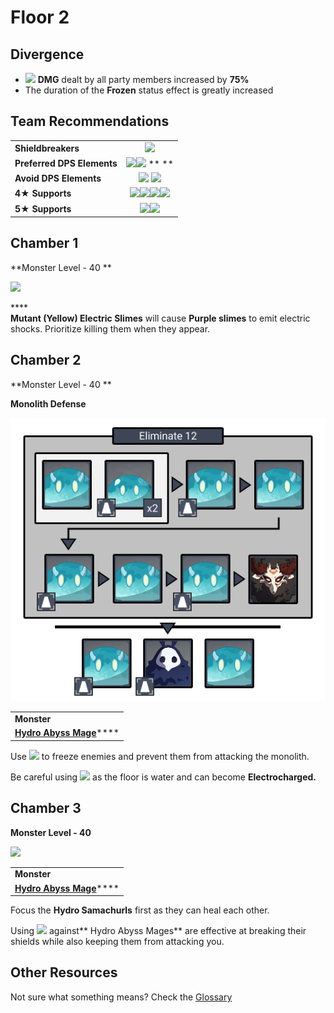 # Floor 2

## Divergence

* ![](../../.gitbook/assets/cryo\_small.png) **DMG** dealt by all party members increased by **75%**
* The duration of the **Frozen** status effect is greatly increased

## Team Recommendations

|                            |                                                                                                                                                                                                                       |
| -------------------------- | :-------------------------------------------------------------------------------------------------------------------------------------------------------------------------------------------------------------------: |
| **Shieldbreakers**         |                                                                                       ![](../../.gitbook/assets/cryo\_small.png)                                                                                      |
| **Preferred DPS Elements** |                                                             ![](../../.gitbook/assets/pyro\_small.png)![](../../.gitbook/assets/cryo\_small.png) \*\* \*\*                                                            |
| **Avoid DPS Elements**     |                                                               ![](../../.gitbook/assets/hydro\_small.png) ![](../../.gitbook/assets/electro\_small.png)                                                               |
| **4**★ **Supports**        | ![](../../.gitbook/assets/ui\_avataricon\_chongyun.png)![](../../.gitbook/assets/ui\_avataricon\_diona.png)![](../../.gitbook/assets/ui\_avataricon\_kaeya.png)![](../../.gitbook/assets/ui\_avataricon\_rosaria.png) |
| **5**★ **Supports**        |                                                        ![](../../.gitbook/assets/ui\_avataricon\_ganyu.png)![](../../.gitbook/assets/ui\_avataricon\_qiqi.png)                                                        |

## Chamber 1

\*\*Monster Level - 40 \*\*

![](../../.gitbook/assets/2-1.png)

\*\*\*\*\
**Mutant (Yellow) Electric Slimes** will cause **Purple slimes** to emit electric shocks. Prioritize killing them when they appear.

## **Chamber 2**

\*\*Monster Level - 40 \*\*

**Monolith Defense**

![](../../.gitbook/assets/2-2.png)

|                                                                                |
| ------------------------------------------------------------------------------ |
| **Monster**                                                                    |
| [**Hydro Abyss Mage**](../../monsters/abyss-order/hydro-abyss-mage.md)\*\*\*\* |

Use ![](../../.gitbook/assets/cryo\_small.png) to freeze enemies and prevent them from attacking the monolith.

Be careful using ![](../../.gitbook/assets/electro\_small.png) as the floor is water and can become **Electrocharged.**

## **Chamber 3**

**Monster Level - 40**

![](../../.gitbook/assets/2-3.png)

|                                                                                |
| ------------------------------------------------------------------------------ |
| **Monster**                                                                    |
| [**Hydro Abyss Mage**](../../monsters/abyss-order/hydro-abyss-mage.md)\*\*\*\* |

Focus the **Hydro Samachurls** first as they can heal each other.

Using ![](../../.gitbook/assets/cryo\_small.png) against\*\* Hydro Abyss Mages\*\* are effective at breaking their shields while also keeping them from attacking you.

## Other Resources

Not sure what something means? Check the [Glossary](../glossary.md)
